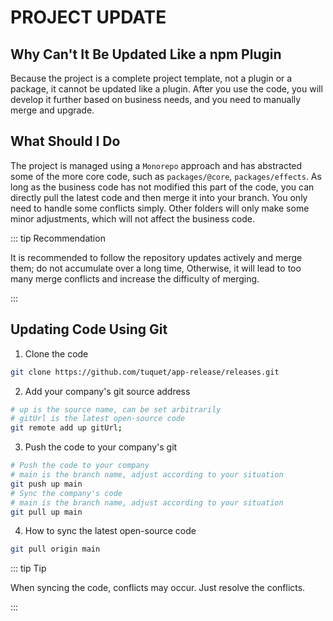 # PROJECT UPDATE

## Why Can't It Be Updated Like a npm Plugin

Because the project is a complete project template, not a plugin or a package, it cannot be updated like a plugin. After you use the code, you will develop it further based on business needs, and you need to manually merge and upgrade.

## What Should I Do

The project is managed using a `Monorepo` approach and has abstracted some of the more core code, such as `packages/@core`, `packages/effects`. As long as the business code has not modified this part of the code, you can directly pull the latest code and then merge it into your branch. You only need to handle some conflicts simply. Other folders will only make some minor adjustments, which will not affect the business code.

::: tip Recommendation

It is recommended to follow the repository updates actively and merge them; do not accumulate over a long time, Otherwise, it will lead to too many merge conflicts and increase the difficulty of merging.

:::

## Updating Code Using Git

1. Clone the code

```bash
git clone https://github.com/tuquet/app-release/releases.git
```

2. Add your company's git source address

```bash
# up is the source name, can be set arbitrarily
# gitUrl is the latest open-source code
git remote add up gitUrl;
```

3. Push the code to your company's git

```bash
# Push the code to your company
# main is the branch name, adjust according to your situation
git push up main
# Sync the company's code
# main is the branch name, adjust according to your situation
git pull up main
```

4. How to sync the latest open-source code

```bash
git pull origin main
```

::: tip Tip

When syncing the code, conflicts may occur. Just resolve the conflicts.

:::
